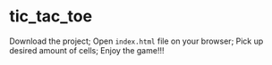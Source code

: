 # tic_tac_toe
Download the project;
Open `index.html` file on your browser;
Pick up desired amount of cells;
Enjoy the game!!!